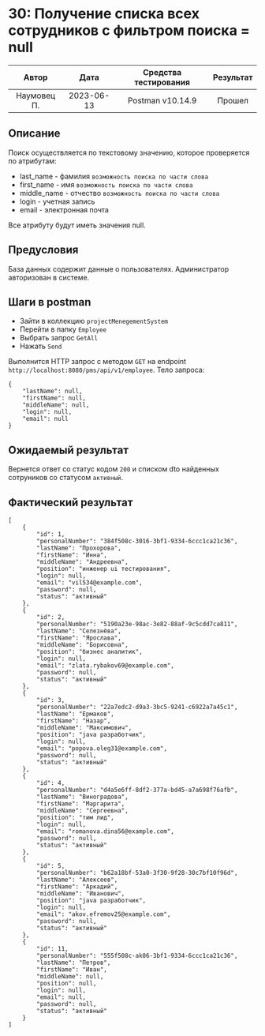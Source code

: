 # 30: Получение списка всех сотрудников с фильтром поиска = null

|    Автор    |    Дата    | Средства тестирования | Результат |
|:-----------:|:----------:|:---------------------:|:---------:|
| Наумовец П. | 2023-06-13 |   Postman v10.14.9    |  Прошел   |

## Описание

Поиск осуществляется по текстовому значению, которое проверяется по атрибутам:

* last_name - фамилия `возможность поиска по части слова`
* first_name - имя `возможность поиска по части слова`
* middle_name - отчество `возможность поиска по части слова`
* login - учетная запись
* email - электронная почта

Все атрибуту будут иметь значения null.

## Предусловия

База данных содержит данные о пользователях. Администратор авторизован в системе.

## Шаги в postman

* Зайти в коллекцию `projectMenegementSystem`
* Перейти в папку `Employee`
* Выбрать запрос `GetAll`
* Нажать `Send`

Выполнится HTTP запрос с методом `GET` на endpoint `http://localhost:8080/pms/api/v1/employee`. Тело запроса:

```
{
    "lastName": null,
    "firstName": null,
    "middleName": null,
    "login": null,
    "email": null
}
```

## Ожидаемый результат

Вернется ответ со статус кодом `200` и списком dto найденных сотруников со статусом `активный`.

## Фактический результат

```
[
    {
        "id": 1,
        "personalNumber": "384f508c-3016-3bf1-9334-6ccc1ca21c36",
        "lastName": "Прохорова",
        "firstName": "Инна",
        "middleName": "Андреевна",
        "position": "инженер ui тестирования",
        "login": null,
        "email": "vil534@example.com",
        "password": null,
        "status": "активный"
    },
    {
        "id": 2,
        "personalNumber": "5190a23e-98ac-3e82-88af-9c5cdd7ca811",
        "lastName": "Селезнёва",
        "firstName": "Ярослава",
        "middleName": "Борисовна",
        "position": "бизнес аналитик",
        "login": null,
        "email": "zlata.rybakov69@example.com",
        "password": null,
        "status": "активный"
    },
    {
        "id": 3,
        "personalNumber": "22a7edc2-d9a3-3bc5-9241-c6922a7a45c1",
        "lastName": "Ермаков",
        "firstName": "Назар",
        "middleName": "Максимович",
        "position": "java разработчик",
        "login": null,
        "email": "popova.oleg31@example.com",
        "password": null,
        "status": "активный"
    },
    {
        "id": 4,
        "personalNumber": "d4a5e6ff-8df2-377a-bd45-a7a698f76afb",
        "lastName": "Виноградова",
        "firstName": "Маргарита",
        "middleName": "Сергеевна",
        "position": "тим лид",
        "login": null,
        "email": "romanova.dina56@example.com",
        "password": null,
        "status": "активный"
    },
    {
        "id": 5,
        "personalNumber": "b62a18bf-53a0-3f30-9f28-30c7bf10f96d",
        "lastName": "Алексеев",
        "firstName": "Аркадий",
        "middleName": "Иванович",
        "position": "java разработчик",
        "login": null,
        "email": "akov.efremov25@example.com",
        "password": null,
        "status": "активный"
    },
    {
        "id": 11,
        "personalNumber": "555f508c-ak06-3bf1-9334-6ccc1ca21c36",
        "lastName": "Петров",
        "firstName": "Иван",
        "middleName": null,
        "position": null,
        "login": null,
        "email": null,
        "password": null,
        "status": "активный"
    }
]
```
